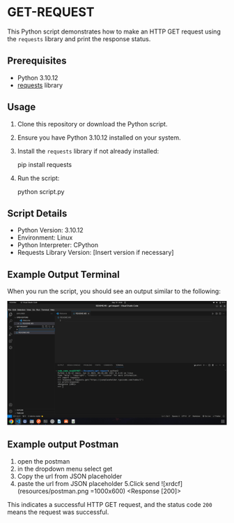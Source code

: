 # GET-REQUEST

This Python script demonstrates how to make an HTTP GET request using the `requests` library and print the response status.

## Prerequisites

- Python 3.10.12
- [requests](https://docs.python-requests.org/en/master/) library

## Usage

1. Clone this repository or download the Python script.
2. Ensure you have Python 3.10.12 installed on your system.
3. Install the `requests` library if not already installed:
   
   pip install requests
   
4. Run the script:
   
   python script.py
   

## Script Details

- Python Version: 3.10.12
- Environment: Linux
- Python Interpreter: CPython
- Requests Library Version: [Insert version if necessary]

## Example Output Terminal

When you run the script, you should see an output similar to the following:

![xrdcf](resources/terminal.png)

## Example output Postman

1. open the postman
2. in the dropdown menu select get
3. Copy the url from JSON placeholder
4. paste the url from JSON placeholder
5.Click send
![xrdcf](resources/postman.png =1000x600)
<Response [200]>


This indicates a successful HTTP GET request, and the status code `200` means the request was successful.
